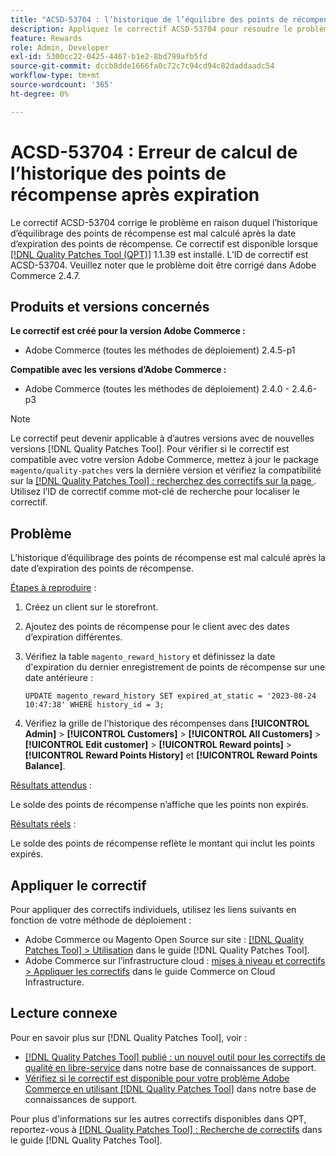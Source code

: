 ```yaml
---
title: "ACSD-53704 : l’historique de l’équilibre des points de récompense est mal calculé après expiration"
description: Appliquez le correctif ACSD-53704 pour résoudre le problème Adobe Commerce en raison duquel l’historique d’équilibrage des points de récompense est mal calculé après la date d’expiration des points de récompense.
feature: Rewards
role: Admin, Developer
exl-id: 5300cc22-0425-4467-b1e2-8bd799afb5fd
source-git-commit: dccb8dde1666fa0c72c7c94cd94c82daddaadc54
workflow-type: tm+mt
source-wordcount: '365'
ht-degree: 0%

---
```


# ACSD-53704 : Erreur de calcul de l’historique des points de récompense après expiration

Le correctif ACSD-53704 corrige le problème en raison duquel l’historique d’équilibrage des points de récompense est mal calculé après la date d’expiration des points de récompense. Ce correctif est disponible lorsque [[!DNL Quality Patches Tool (QPT)]](/help/announcements/adobe-commerce-announcements/magento-quality-patches-released-new-tool-to-self-serve-quality-patches.md) 1.1.39 est installé. L’ID de correctif est ACSD-53704. Veuillez noter que le problème doit être corrigé dans Adobe Commerce 2.4.7.

## Produits et versions concernés

**Le correctif est créé pour la version Adobe Commerce :**

* Adobe Commerce (toutes les méthodes de déploiement) 2.4.5-p1

**Compatible avec les versions d’Adobe Commerce :**

* Adobe Commerce (toutes les méthodes de déploiement) 2.4.0 - 2.4.6-p3

>[!NOTE]
>
>Le correctif peut devenir applicable à d’autres versions avec de nouvelles versions [!DNL Quality Patches Tool]. Pour vérifier si le correctif est compatible avec votre version Adobe Commerce, mettez à jour le package `magento/quality-patches` vers la dernière version et vérifiez la compatibilité sur la [[!DNL Quality Patches Tool] : recherchez des correctifs sur la page ](https://experienceleague.adobe.com/tools/commerce-quality-patches/index.html?lang=fr). Utilisez l’ID de correctif comme mot-clé de recherche pour localiser le correctif.

## Problème

L’historique d’équilibrage des points de récompense est mal calculé après la date d’expiration des points de récompense.

<u>Étapes à reproduire</u> :

1. Créez un client sur le storefront.
1. Ajoutez des points de récompense pour le client avec des dates d’expiration différentes.
1. Vérifiez la table `magento_reward_history` et définissez la date d&#39;expiration du dernier enregistrement de points de récompense sur une date antérieure :

   ```
   UPDATE magento_reward_history SET expired_at_static = '2023-08-24 10:47:38' WHERE history_id = 3;
   ```

1. Vérifiez la grille de l&#39;historique des récompenses dans **[!UICONTROL Admin]** > **[!UICONTROL Customers]** > **[!UICONTROL All Customers]** > **[!UICONTROL Edit customer]** > **[!UICONTROL Reward points]** > **[!UICONTROL Reward Points History]** et **[!UICONTROL Reward Points Balance]**.

<u>Résultats attendus</u> :

Le solde des points de récompense n’affiche que les points non expirés.

<u>Résultats réels</u> :

Le solde des points de récompense reflète le montant qui inclut les points expirés.

## Appliquer le correctif

Pour appliquer des correctifs individuels, utilisez les liens suivants en fonction de votre méthode de déploiement :

* Adobe Commerce ou Magento Open Source sur site : [[!DNL Quality Patches Tool] > Utilisation](https://experienceleague.adobe.com/docs/commerce-operations/tools/quality-patches-tool/usage.html?lang=fr) dans le guide [!DNL Quality Patches Tool].
* Adobe Commerce sur l’infrastructure cloud : [mises à niveau et correctifs > Appliquer les correctifs](https://experienceleague.adobe.com/docs/commerce-cloud-service/user-guide/develop/upgrade/apply-patches.html?lang=fr) dans le guide Commerce on Cloud Infrastructure.

## Lecture connexe

Pour en savoir plus sur [!DNL Quality Patches Tool], voir :

* [[!DNL Quality Patches Tool] publié : un nouvel outil pour les correctifs de qualité en libre-service](/help/announcements/adobe-commerce-announcements/magento-quality-patches-released-new-tool-to-self-serve-quality-patches.md) dans notre base de connaissances de support.
* [Vérifiez si le correctif est disponible pour votre problème Adobe Commerce en utilisant  [!DNL Quality Patches Tool]](/help/support-tools/patches-available-in-qpt-tool/check-patch-for-magento-issue-with-magento-quality-patches.md) dans notre base de connaissances de support.

Pour plus d&#39;informations sur les autres correctifs disponibles dans QPT, reportez-vous à [[!DNL Quality Patches Tool] : Recherche de correctifs](https://experienceleague.adobe.com/tools/commerce-quality-patches/index.html?lang=fr) dans le guide [!DNL Quality Patches Tool].
